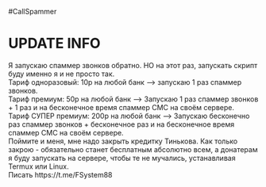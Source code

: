 
#CallSpammer

<h1>UPDATE INFO</h1>
Я запускаю спаммер звонков обратно.
НО на этот раз, запускать скрипт буду именно я и не просто так.
<br>
Тариф одноразовый:
10р на любой банк —> запускаю 1 раз спаммер звонков.
<br>
Тариф премиум:
50р на любой банк —> Запускаю 1 раз спаммер звонков + 1 раз и на бесконечное время спаммер СМС на своём сервере.
<br>
Тариф СУПЕР премиум:
200р на любой банк —> Запускаю бесконечно раз спаммер звонков + бесконечное раз и на бесконечное время спаммер СМС на своём сервере.
<br>
Поймите и меня, мне надо закрыть кредитку Тинькова. Как только закрою - обязательно станет бесплатным абсолютно всем, а донатерам я буду запускать на сервере, чтобы те не мучались, устанавливая Termux или Linux.
<br>
Писать https://t.me/FSystem88